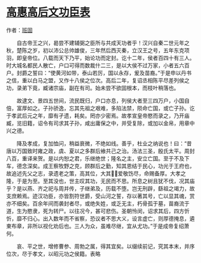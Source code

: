 # [高惠高后文功臣表](http://so.gushiwen.org/guwen/bookv_3757.aspx)

作者：[班固](http://so.gushiwen.org/author_398.aspx)

　　自古帝王之兴，曷尝不建辅弼之臣所与共成天功者乎！汉兴自秦二世元年之秋，楚陈之岁，初以沛公总帅雄俊，三年然后西灭秦，立汉王之号，五年东克项羽，即皇帝位。八载而天下乃平，始论功而定封。讫十二年，侯者百四十有三人。时大城名都民人散亡，户口可得而数裁什二三，是以大侯不过万家，小者五六百户。封爵之誓曰：“使黄河如带，泰山若厉，国以永存，爰及苗裔。”于是申以丹书之信，重以白马之盟，又作十八侯之位次。高后二年，复诏丞相陈平尽差列侯之功，录弟下竟，臧诸宗庙，副在有司。始未尝不欲固根本，而枝叶稍落也。

　　故逮文、景四五世间，流民既归，户口亦息，列侯大者至三四万户，小国自倍，富厚如之。子孙骄逸，忘其先祖之艰难，多陷法禁，陨命亡国，或亡子孙。讫于孝武后元之年，靡有孑遗，耗矣。罔亦少密焉。故孝宣皇帝愍而录之，乃开庙臧，览旧籍，诏令有司求其子孙，咸出庸保之中，并受复除，或加以金帛，用章中兴之德。

　　降及孝成，复加恤问，稍益衰微，不绝如线。善乎，杜业之纳说也！曰：“昔唐以万国致时雍之政，虞、夏以之多群后飨共己之治。汤法三圣，殷氏太平。周封八百，重译来贺。是以内恕之君，乐继绝世；隆名之主，安立亡国。至于不及下车，德念深矣。成王察牧野之克，顾群后之勤，知其恩结于民心，功光于王府也，故追述先父之志，录遗老之策，高其位，大其，爱敬饬尽，命赐备厚。大孝之隆，于是为至。至其没也，世主叹其功，无民而不思。所息之树且犹不伐，况其庙乎？是以燕、齐之祀与周并传，子继弟及，历载不堕。岂无刑辟，繇祖之竭力，故支庶赖焉。迹汉功臣，亦皆割符世爵，受山河之誓，存以著其号，亡以显其魂，赏亦不细矣。百余年间而袭封者尽，或绝失姓，或乏无主，朽骨孤于墓，苗裔流于道，生为愍隶，死为转尸。以往况今，甚可悲伤。圣朝怜闵，诏求其后，四方忻忻，靡不归心。出入数年而不省察，恐议者不思大义，设言虚亡，则厚德掩息，遴柬布章，非所以视化劝后也。三人为众，虽难尽继，宜从尤功。”于是成帝复绍萧何。

　　哀、平之世，增修曹参、周勃之属，得其宜矣。以缀续前记，究其本末，并序位次，尽于孝文，以昭元功之侯籍。表略

